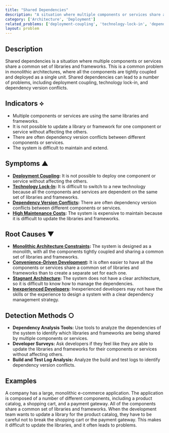 ```yaml
---
title: "Shared Dependencies"
description: "A situation where multiple components or services share a common set of libraries and frameworks."
category: ['Architecture', 'Deployment']
related_problems: ['deployment-coupling', 'technology-lock-in', 'dependency-version-conflicts']
layout: problem
---
```


## Description
Shared dependencies is a situation where multiple components or services share a common set of libraries and frameworks. This is a common problem in monolithic architectures, where all the components are tightly coupled and deployed as a single unit. Shared dependencies can lead to a number of problems, including deployment coupling, technology lock-in, and dependency version conflicts.

## Indicators ⟡
- Multiple components or services are using the same libraries and frameworks.
- It is not possible to update a library or framework for one component or service without affecting the others.
- There are often dependency version conflicts between different components or services.
- The system is difficult to maintain and extend.

## Symptoms ▲
- **[Deployment Coupling](deployment-coupling.md):** It is not possible to deploy one component or service without affecting the others.
- **[Technology Lock-In](technology-lock-in.md):** It is difficult to switch to a new technology because all the components and services are dependent on the same set of libraries and frameworks.
- **[Dependency Version Conflicts](dependency-version-conflicts.md):** There are often dependency version conflicts between different components or services.
- **[High Maintenance Costs](high-maintenance-costs.md):** The system is expensive to maintain because it is difficult to update the libraries and frameworks.

## Root Causes ▼
- **[Monolithic Architecture Constraints](monolithic-architecture-constraints.md):** The system is designed as a monolith, with all the components tightly coupled and sharing a common set of libraries and frameworks.
- **[Convenience-Driven Development](convenience-driven-development.md):** It is often easier to have all the components or services share a common set of libraries and frameworks than to create a separate set for each one.
- **[Stagnant Architecture](stagnant-architecture.md):** The system does not have a clear architecture, so it is difficult to know how to manage the dependencies.
- **[Inexperienced Developers](inexperienced-developers.md):** Inexperienced developers may not have the skills or the experience to design a system with a clear dependency management strategy.

## Detection Methods ○
- **Dependency Analysis Tools:** Use tools to analyze the dependencies of the system to identify which libraries and frameworks are being shared by multiple components or services.
- **Developer Surveys:** Ask developers if they feel like they are able to update the libraries and frameworks for their components or services without affecting others.
- **Build and Test Log Analysis:** Analyze the build and test logs to identify dependency version conflicts.

## Examples
A company has a large, monolithic e-commerce application. The application is composed of a number of different components, including a product catalog, a shopping cart, and a payment gateway. All of the components share a common set of libraries and frameworks. When the development team wants to update a library for the product catalog, they have to be careful not to break the shopping cart or the payment gateway. This makes it difficult to update the libraries, and it often leads to problems.

